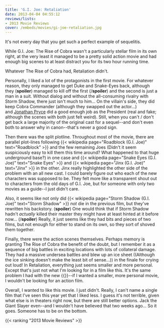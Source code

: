 ```yaml
---
title: 'G.I. Joe: Retaliation'
date: 2013-04-04 04:55:12
reviews/lists:
- 2013 Movie Reviews
cover: /embeds/movies/gi-joe-retaliation.jpg
---
```

It's not every day that you get such a perfect example of sequelitis.

<!--more-->

While G.I. Joe: The Rise of Cobra wasn't a particularly stellar film in its own right, at the very least it managed to be a pretty solid action movie and had enough big scenes to at least distract you for its two hour running time.

Whatever The Rise of Cobra had, Retaliation didn't.

Personally, I liked a lot of the protagonists in the first movie. For whatever reason, they only managed to get Duke and Snake-Eyes back, although they (**spoiler**) managed to kill off the first (/**spoiler**) and the second is just a man in a suit. Without dialog and without the all-consuming rivalry with Storm Shadow, there just isn't much to him... On the villain's side, they did keep Cobra Commander (although they swapped out the actor...) and <a href="http://www.imdb.com/name/nm0000596/?ref_=fn_al_nm_1">Jonathan Pryce</a> did a good enough job as the President (real and fake; although the scenes with both just felt weird). Still, when you can't / don't get back a large majority of the original cast for a sequel--and don't even both to answer why in canon--that's never a good sign.

Then there was the split plotline. Throughout most of the movie, there are parallel plot-lines following {{< wikipedia page="Roadblock (G.I. Joe)" text="Roadblock" >}} and the few remaining Joes (Didn't it seem suspiciously easy to kill them this time around? What happened to that huge underground base?) in one case and {{< wikipedia page="Snake Eyes (G.I. Joe)" text="Snake Eyes" >}} and {{< wikipedia page="Jinx (G.I. Joe)" text="Jinx" >}} in the other. Jinx really highlighted the other side of the problem with an all new cast. I could barely figure out who each of the new characters was supposed to be. They felt more like a transparent shout out to characters from the old days of G.I. Joe, but for someone with only two movies as a guide--I just didn't care.

Also, it seems like not only did {{< wikipedia page="Storm Shadow (G.I. Joe)" text="Storm Shadow" >}} *not* die in the previous film, but they've rewritten his backstory. (**spoiler**) One would think that if Storm Shadow hadn't *actually* killed their master they might have at least hinted at it before now... (/**spoiler**) Really, it just seems like they had bits and pieces of two films, but not enough for either to stand on its own, so they sort of shoved them together.

Finally, there were the action scenes themselves. Perhaps memory is granting The Rise of Cobra the benefit of the doubt, but I remember it as a sequence of big battles in exciting locations with lots of collateral damage. They had a massive undersea battles and blew up an ice sheet ((Although the ice sinking doesn't make the least bit of sense...)) in the finale for crying out loud! In Retaliation, everything just seems smaller and more personal. Except that's just not what I'm looking for in a film like this. It's the same problem I had with the new {{<crosslink text="new James Bond" title="Skyfall">}}--if I wanted a smaller, more personal movie, I wouldn't be looking for an action film.

Overall, I wanted to like this movie. I just didn't. Really, I can't name a single film that I've seen this year yet that I liked less. I guess it's not terrible, given what else is in theaters right now, but there are still better options. Jack the Giant Slayer even--and I wouldn't have believed that two weeks ago... So it goes. Someone has to be on the bottom.

{{< ranking "2013 Movie Reviews" >}}